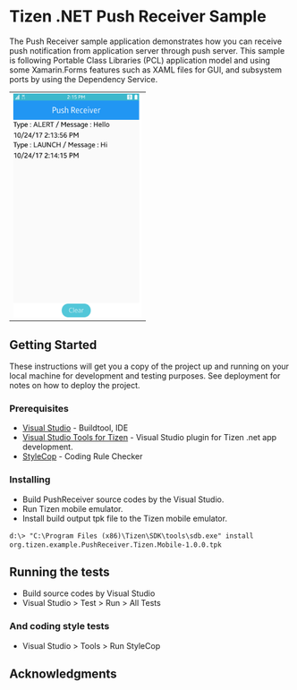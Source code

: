 # Tizen .NET Push Receiver Sample

The Push Receiver sample application demonstrates how you can receive push notification from application server through push server. This sample is following Portable Class Libraries (PCL) application model and using some Xamarin.Forms features such as XAML files for GUI, and subsystem ports by using the Dependency Service.


<table>
<tr>
<td>
<center><img src='push_receiver.png' height=400></center>
</td>
</tr>
</table>

## Getting Started

These instructions will get you a copy of the project up and running on your local machine for development and testing purposes. See deployment for notes on how to deploy the project.

### Prerequisites

* [Visual Studio](https://www.visualstudio.com/) - Buildtool, IDE
* [Visual Studio Tools for Tizen](https://developer.tizen.org/development/tizen-.net-preview/visual-studio-tools-tizen) - Visual Studio plugin for Tizen .net app development.
* [StyleCop](https://github.com/StyleCop/StyleCop) - Coding Rule Checker

### Installing

* Build PushReceiver source codes by the Visual Studio.
* Run Tizen mobile emulator.
* Install build output tpk file to the Tizen mobile emulator.

```
d:\> "C:\Program Files (x86)\Tizen\SDK\tools\sdb.exe" install org.tizen.example.PushReceiver.Tizen.Mobile-1.0.0.tpk
```

## Running the tests

* Build source codes by Visual Studio
* Visual Studio > Test > Run > All Tests

### And coding style tests

* Visual Studio > Tools > Run StyleCop

## Acknowledgments
